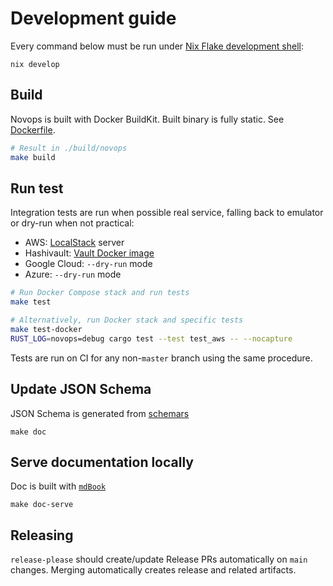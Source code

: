 # Development guide

Every command below must be run under [Nix Flake development shell](https://nixos.wiki/wiki/Flakes):

```
nix develop
```

## Build

Novops is built with Docker BuildKit. Built binary is fully static. See [Dockerfile](../Dockerfile).

```sh
# Result in ./build/novops
make build
```

## Run test

Integration tests are run when possible real service, falling back to emulator or dry-run when not practical:
- AWS: [LocalStack](https://localstack.cloud) server
- Hashivault: [Vault Docker image](https://hub.docker.com/_/vault)
- Google Cloud: `--dry-run` mode 
- Azure: `--dry-run` mode 

```sh
# Run Docker Compose stack and run tests
make test

# Alternatively, run Docker stack and specific tests
make test-docker
RUST_LOG=novops=debug cargo test --test test_aws -- --nocapture
```

Tests are run on CI for any non-`master` branch using the same procedure.

## Update JSON Schema

JSON Schema is generated from [schemars](https://docs.rs/schemars/latest/schemars/)

```
make doc
```

## Serve documentation locally

Doc is built with [`mdBook`](https://github.com/rust-lang/mdBook)

```
make doc-serve
```

## Releasing

`release-please` should create/update Release PRs automatically on `main` changes. Merging automatically creates release and related artifacts. 